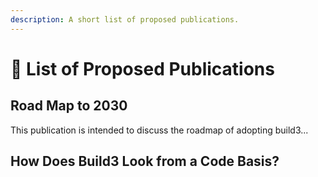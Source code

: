 ```yaml
---
description: A short list of proposed publications.
---
```


# 📢 List of Proposed Publications

## Road Map to 2030

This publication is intended to discuss the roadmap of adopting build3...

## How Does Build3 Look from a Code Basis?
